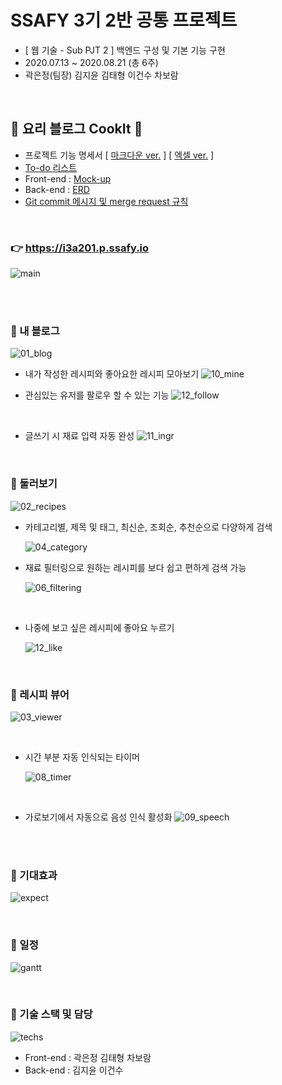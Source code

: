 # SSAFY 3기 2반 공통 프로젝트

- [ 웹 기술 - Sub PJT 2 ] 백엔드 구성 및 기본 기능 구현
- 2020.07.13 ~ 2020.08.21 (총 6주)
- 곽은정(팀장) 김지윤 김태형 이건수 차보람

<br>

## 🥗 요리 블로그 CookIt 🥗

- 프로젝트 기능 명세서 [ [마크다운 ver.](notes/specification.md) ] [ [엑셀 ver.](notes/specification.xlsx) ]
- [To-do 리스트](notes/to-do.md)
- Front-end : [Mock-up](https://ovenapp.io/view/od8RcDZbTz2JoipOmIimfEljjwdyftTq/)
- Back-end : [ERD](https://www.erdcloud.com/d/JiWq5ZapHeiiuqMjw)
- [Git commit 메시지 및 merge request 규칙](notes/base-rule.md)

<br>

### 👉 https://i3a201.p.ssafy.io

![main](notes\gifs\main.png)

<br>

<br>

### 🥨 내 블로그

![01_blog](notes\gifs\01_blog.gif)

- 내가 작성한 레시피와 좋아요한 레시피 모아보기
  ![10_mine](notes\gifs\10_mine.gif)

- 관심있는 유저를 팔로우 할 수 있는 기능
  ![12_follow](notes\gifs\12_follow.PNG)

  <br>

- 글쓰기 시 재료 입력 자동 완성
  ![11_ingr](notes\gifs\11_ingr.gif)

<br>

### 🍰 둘러보기

![02_recipes](notes\gifs\02_recipes.gif)
<br>

- 카테고리별, 제목 및 태그, 최신순, 조회순, 추천순으로 다양하게 검색

  ![04_category](notes\gifs\04_category.gif)<br>

- 재료 필터링으로 원하는 레시피를 보다 쉽고 편하게 검색 가능

  ![06_filtering](notes\gifs\06_filtering.gif)

  <br>

- 나중에 보고 싶은 레시피에 좋아요 누르기

  ![12_like](notes\gifs\12_like.gif)
  <br>

<br>

### 🍤 레시피 뷰어

![03_viewer](notes\gifs\03_viewer.gif)

<br>

- 시간 부분 자동 인식되는 타이머

  ![08_timer](notes\gifs\08_timer.gif)

  <br>

- 가로보기에서 자동으로 음성 인식 활성화
  ![09_speech](notes\gifs\09_speech.gif)

<br>

<br>

### 🌮 기대효과

![expect](notes\gifs\expect.PNG)

<br>

### 🍩 일정

![gantt](notes\gifs\gantt.PNG)

<br>

### 🍭 기술 스택 및 담당

![techs](notes\gifs\techs.PNG)

- Front-end : 곽은정 김태형 차보람
- Back-end : 김지윤 이건수